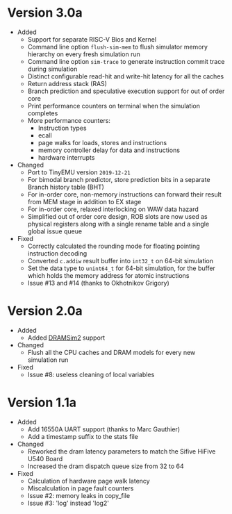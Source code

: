 

# Version 3.0a

 - Added
	 - Support for separate RISC-V Bios and Kernel
	 - Command line option `flush-sim-mem` to flush simulator memory hierarchy on every fresh simulation run
	 - Command line option `sim-trace` to generate instruction commit trace during simulation
	 - Distinct configurable read-hit and write-hit latency for all the caches
	 - Return address stack (RAS)
	 - Branch prediction and speculative execution support for out of order core
	 - Print performance counters on terminal when the simulation completes
	 - More performance counters:
		 - Instruction types
		 - ecall
		 - page walks for loads, stores and instructions
		 - memory controller delay for data and instructions
		 - hardware interrupts
 - Changed
	 - Port to TinyEMU version `2019-12-21`
	 - For bimodal branch predictor, store prediction bits in a separate Branch history table (BHT)
	 - For in-order core, non-memory instructions can forward their result from MEM stage in addition to EX stage
	 - For in-order core, relaxed interlocking on WAW data hazard
	 - Simplified out of order core design, ROB slots are now used as physical registers along with a single rename table and a single global issue queue
 - Fixed
	 - Correctly calculated the rounding mode for floating pointing instruction decoding
	 - Converted `c.addiw` result buffer into `int32_t` on 64-bit simulation
	 - Set the data type to `unint64_t` for 64-bit simulation, for the buffer which holds the memory address for atomic instructions
	 - Issue #13 and #14 (thanks to Okhotnikov Grigory)

# Version 2.0a

 - Added
	 - Added [DRAMSim2](https://github.com/umd-memsys/DRAMSim2) support
 - Changed
	 - Flush all the CPU caches and DRAM models for every new simulation run
 - Fixed
	 - Issue #8: useless cleaning of local variables

# Version 1.1a
 - Added
	- Add 16550A UART support (thanks to Marc Gauthier)
	- Add a timestamp suffix to the stats file
 - Changed
	- Reworked the dram latency parameters to match the Sifive HiFive U540 Board
	- Increased the dram dispatch queue size from 32 to 64
 - Fixed
	- Calculation of hardware page walk latency
	- Miscalculation in page fault counters
	- Issue #2: memory leaks in copy_file
	- Issue #3: 'log' instead 'log2'
